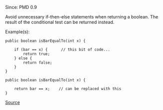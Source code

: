 Since: PMD 0.9

Avoid unnecessary if-then-else statements when returning a boolean. The result of
the conditional test can be returned instead.

Example(s):
```
public boolean isBarEqualTo(int x) {
   
	if (bar == x) {		 // this bit of code...
		return true;
	} else {
		return false;
    }
}

public boolean isBarEqualTo(int x) {

   	return bar == x;	// can be replaced with this
}
```

[Source](https://pmd.github.io/pmd-5.5.4/pmd-java/rules/java/design.html#SimplifyBooleanReturns)
